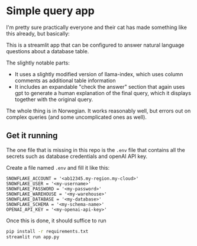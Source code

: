 # Simple query app

I'm pretty sure practically everyone and their cat has made something like this already, but basically:

This is a streamlit app that can be configured to answer natural language questions about a database table.

The slightly notable parts:
- It uses a slightly modified version of llama-index, which uses column comments as additional table information
- It includes an expandable "check the answer" section that again uses gpt to generate a human explanation of the final query, which it displays together with the original query.

The whole thing is in Norwegian. It works reasonably well, but errors out on complex queries (and some uncomplicated ones as well).


## Get it running

The one file that is missing in this repo is the `.env` file that contains all the secrets such as database credentials and openAI API key.

Create a file named `.env` and fill it like this:

```
SNOWFLAKE_ACCOUNT = '<ab12345.my-region.my-cloud>'
SNOWFLAKE_USER = '<my-username>'
SNOWFLAKE_PASSWORD = '<my-password>'
SNOWFLAKE_WAREHOUSE = '<my-warehouse>'
SNOWFLAKE_DATABASE = '<my-database>'
SNOWFLAKE_SCHEMA = '<my-schema-name>'
OPENAI_API_KEY = '<my-openai-api-key>'
```

Once this is done, it should suffice to run

```sh
pip install -r requirements.txt
streamlit run app.py
```